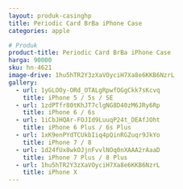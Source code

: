 ```yaml
---
layout: produk-casinghp
title: Periodic Card BrBa iPhone Case
categories: apple

# Produk
product-title: Periodic Card BrBa iPhone Case
harga: 90000
sku: hn-4621
image-drive: 1hu5hTR2Y3zXaVOyciH7Xa8e6KKB6NzrL
gallery:
  - url: 1yGLOOy-ORd_OTALgRpwfOGgCkk7sKcvq
    title: iPhone 5 / 5s / SE
  - url: 1zdPTfr80tKhJT7clgNG8D40zM6JRy6Rp
    title: iPhone 6 / 6s
  - url: 1iCbJHQAr-FOJId9LuuqP24t_DEAfJOht
    title: iPhone 6 Plus / 6s Plus
  - url: 1xK9enPYdTCUkbIiq4pQinRGZuqr9JkYo
    title: iPhone 7 / 8
  - url: 1d24fUx8wkOJjnFvvlNOq0nXAAA2rAaaD
    title: iPhone 7 Plus / 8 Plus
  - url: 1hu5hTR2Y3zXaVOyciH7Xa8e6KKB6NzrL
    title: iPhone X
---
```

